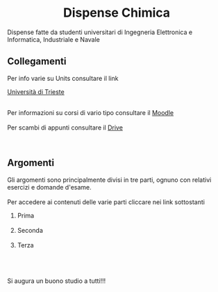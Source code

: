 <!-- saved from url=(0076)file:///C:/Users/utente/OneDrive/Desktop/Nuovo%20Documento%20di%20testo.html -->
<html><head><meta http-equiv="Content-Type" content="text/html; charset=UTF-8">
<title>Dispense Chimica</title>
<meta name="author" content="zzzzzz">
</head>
<body>

<h1 align="center">Dispense Chimica</h1>
Dispense fatte da studenti universitari di Ingegneria Elettronica e Informatica, Industriale e Navale


<h2> Collegamenti </h2>

Per info varie su Units consultare il link

<a href="http://www.units.it/" target="_blank"> Università di Trieste </a> <br>
<br>

Per informazioni su corsi di vario tipo consultare il
<a href="https://moodle2.units.it/" target="_blank"> Moodle </a> <br>
<br>
Per scambi di appunti consultare il 
<a href="https://drive.google.com/drive/folders/1wkbVE1E5jIn01Hzj7281i_3nzxa3KTFD" target="_blank"> Drive </a> <br>

<br>
<h2>Argomenti</h2>
Gli argomenti sono principalmente divisi in tre parti, ognuno con relativi esercizi e domande d'esame.<br><br>
Per accedere ai contenuti delle varie parti cliccare nei link sottostanti

<ol>
    <li>  Prima </a> </li> <br>
    <li>  Seconda </a> </li> <br>
    <li>  Terza </a> </li> <br> 
</ol>
<br><br>
Si augura un buono studio a tutti!!!







</body></html>
